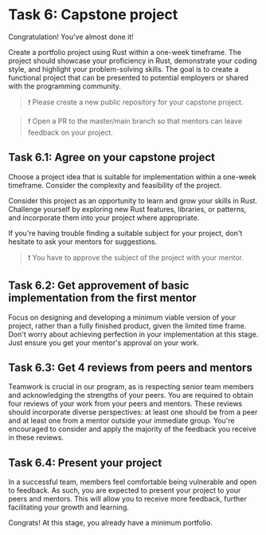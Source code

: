 Task 6: Capstone project
=========================

Congratulation! You've almost done it!

Create a portfolio project using Rust within a one-week timeframe. The project should showcase your proficiency in Rust, demonstrate your coding style, and highlight your problem-solving skills. The goal is to create a functional project that can be presented to potential employers or shared with the programming community.

> ❗️ Please create a new public repository for your capstone project.

> ❗️ Open a PR to the master/main branch so that mentors can leave feedback on your project. 

## Task 6.1: Agree on your capstone project

Choose a project idea that is suitable for implementation within a one-week timeframe. Consider the complexity and feasibility of the project.

Consider this project as an opportunity to learn and grow your skills in Rust. Challenge yourself by exploring new Rust features, libraries, or patterns, and incorporate them into your project where appropriate.

If you're having trouble finding a suitable subject for your project, don't hesitate to ask your mentors for suggestions.

> ❗️ You have to approve the subject of the project with your mentor.

## Task 6.2: Get approvement of basic implementation from the first mentor


Focus on designing and developing a minimum viable version of your project, rather than a fully finished product, given the limited time frame. Don't worry about achieving perfection in your implementation at this stage. Just ensure you get your mentor's approval on your work.

## Task 6.3: Get 4 reviews from peers and mentors

Teamwork is crucial in our program, as is respecting senior team members and acknowledging the strengths of your peers. You are required to obtain four reviews of your work from your peers and mentors. These reviews should incorporate diverse perspectives: at least one should be from a peer and at least one from a mentor outside your immediate group. You're encouraged to consider and apply the majority of the feedback you receive in these reviews.

## Task 6.4: Present your project

In a successful team, members feel comfortable being vulnerable and open to feedback. As such, you are expected to present your project to your peers and mentors. This will allow you to receive more feedback, further facilitating your growth and learning.

Congrats! At this stage, you already have a minimum portfolio.
